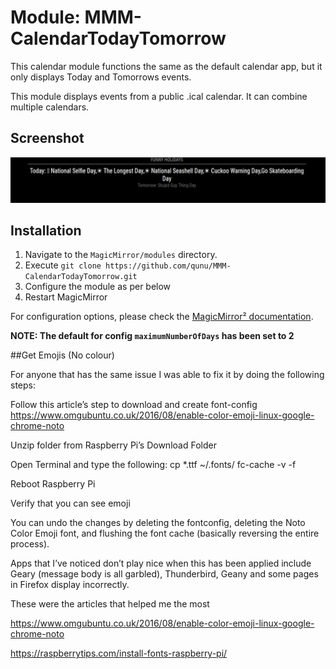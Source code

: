 # Module: MMM-CalendarTodayTomorrow

This calendar module functions the same as the default calendar app, but it only displays Today and Tomorrows events.

This module displays events from a public .ical calendar. It can combine multiple calendars.

## Screenshot

![Screenshot](screenshot.png)

## Installation

1. Navigate to the `MagicMirror/modules` directory.
2. Execute `git clone https://github.com/qunu/MMM-CalendarTodayTomorrow.git`
3. Configure the module as per below
4. Restart MagicMirror

For configuration options, please check the [MagicMirror² documentation](https://docs.magicmirror.builders/modules/calendar.html).

**NOTE: The default for config `maximumNumberOfDays` has been set to 2**



##Get Emojis (No colour)

For anyone that has the same issue I was able to fix it by doing the following steps:

Follow this article’s step to download and create font-config
https://www.omgubuntu.co.uk/2016/08/enable-color-emoji-linux-google-chrome-noto

Unzip folder from Raspberry Pi’s Download Folder

Open Terminal and type the following:
cp *.ttf ~/.fonts/
fc-cache -v -f

Reboot Raspberry Pi

Verify that you can see emoji


You can undo the changes by deleting the fontconfig, deleting the Noto Color Emoji font, and flushing the font cache (basically reversing the entire process).

Apps that I’ve noticed don’t play nice when this has been applied include Geary (message body is all garbled), Thunderbird, Geany and some pages in Firefox display incorrectly.

These were the articles that helped me the most

https://www.omgubuntu.co.uk/2016/08/enable-color-emoji-linux-google-chrome-noto

https://raspberrytips.com/install-fonts-raspberry-pi/
